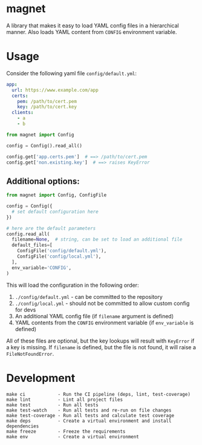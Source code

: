 # magnet

A library that makes it easy to load YAML config files in a hierarchical
manner. Also loads YAML content from `CONFIG` environment variable.

# Usage

Consider the following yaml file `config/default.yml`:

```yaml
app:
  url: https://www.example.com/app
  certs:
    pem: /path/to/cert.pem
    key: /path/to/cert.key
  clients:
    - a
    - b
```

```python
from magnet import Config

config = Config().read_all()

config.get['app.certs.pem']  # ==> /path/to/cert.pem
config.get['non.existing.key']  # ==> raises KeyError
```

## Additional options:

```python
from magnet import Config, ConfigFile

config = Config({
  # set default configuration here
})

# here are the default parameters 
config.read_all(
  filename=None,  # string, can be set to load an additional file
  default_files=[
    ConfigFile('config/default.yml'),
    ConfigFile('config/local.yml'),
  ],
  env_variable='CONFIG',
)
```

This will load the configuration in the following order:

1. `./config/default.yml` - can be committed to the repository
2. `./config/local.yml` - should not be committed to allow custom config for devs
3. An additional YAML config file (if `filename` argument is defined)
4. YAML contents from the `CONFIG` environment variable (if `env_variable` is defined)

All of these files are optional, but the key lookups will result with
`KeyError` if a key is missing. If `filename` is defined, but the file is not
found, it will raise a `FileNotFoundError`.

# Development

```
make ci            - Run the CI pipeline (deps, lint, test-coverage)
make lint          - Lint all project files
make test          - Run all tests
make test-watch    - Run all tests and re-run on file changes
make test-coverage - Run all tests and calculate test coverage
make deps          - Create a virtual environment and install dependencies
make freeze        - Freeze the requirements
make env           - Create a virtual environment
```
